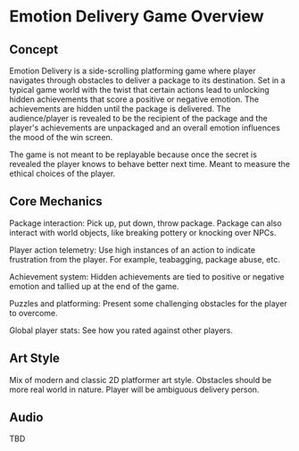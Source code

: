 # Emotion Delivery Game Overview
## Concept

Emotion Delivery is a side-scrolling platforming game where player navigates through obstacles to deliver a package to its destination. Set in a typical game world with the twist that certain actions lead to unlocking hidden achievements that score a positive or negative emotion. The achievements are hidden until the package is delivered. The audience/player is revealed to be the recipient of the package and the player's achievements are unpackaged and an overall emotion influences the mood of the win screen.

The game is not meant to be replayable because once the secret is revealed the player knows to behave better next time. Meant to measure the ethical choices of the player.

## Core Mechanics

Package interaction: Pick up, put down, throw package. Package can also interact with world objects, like breaking pottery or knocking over NPCs.

Player action telemetry: Use high instances of an action to indicate frustration from the player. For example, teabagging, package abuse, etc.

Achievement system: Hidden achievements are tied to positive or negative emotion and tallied up at the end of the game.

Puzzles and platforming: Present some challenging obstacles for the player to overcome.

Global player stats: See how you rated against other players.

## Art Style

Mix of modern and classic 2D platformer art style. Obstacles should be more real world in nature. Player will be ambiguous delivery person.

## Audio

TBD

